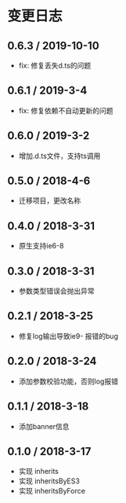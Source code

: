 # 变更日志

## 0.6.3 / 2019-10-10

- fix: 修复丢失d.ts的问题

## 0.6.1 / 2019-3-4

- fix: 修复依赖不自动更新的问题

## 0.6.0 / 2019-3-2

- 增加.d.ts文件，支持ts调用

## 0.5.0 / 2018-4-6

- 迁移项目，更改名称

## 0.4.0 / 2018-3-31

- 原生支持ie6-8 

## 0.3.0 / 2018-3-31

- 参数类型错误会抛出异常

## 0.2.1 / 2018-3-25

- 修复log输出导致ie9- 报错的bug

## 0.2.0 / 2018-3-24

- 添加参数校验功能，否则log报错

## 0.1.1 / 2018-3-18

- 添加banner信息

## 0.1.0 / 2018-3-17

- 实现 inherits
- 实现 inheritsByES3
- 实现 inheritsByForce
